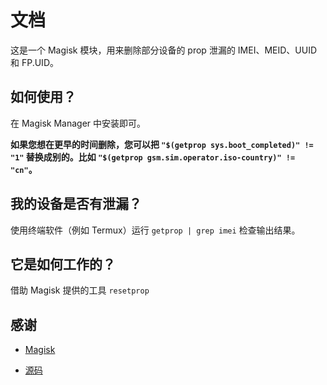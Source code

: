 # 文档
这是一个 Magisk 模块，用来删除部分设备的 prop 泄漏的 IMEI、MEID、UUID 和 FP.UID。
## 如何使用？
在 Magisk Manager 中安装即可。

**如果您想在更早的时间删除，您可以把 `"$(getprop sys.boot_completed)" != "1"` 替换成别的。比如 `"$(getprop gsm.sim.operator.iso-country)" != "cn"`。**
## 我的设备是否有泄漏？
使用终端软件（例如 Termux）运行 `getprop | grep imei` 检查输出结果。
## 它是如何工作的？
借助 Magisk 提供的工具 `resetprop`
## 感谢
* [Magisk](https://github.com/topjohnwu/Magisk)

* [源码](https://t.me/CodeOfMeowCat/255710)